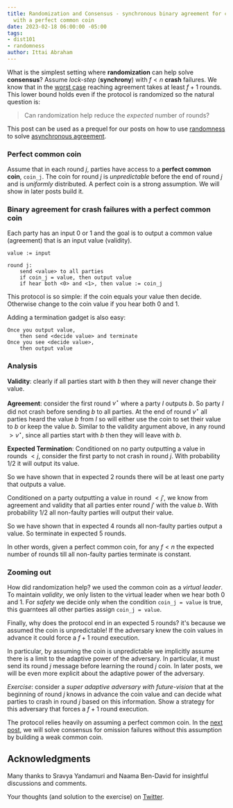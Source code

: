 ```yaml
---
title: Randomization and Consensus - synchronous binary agreement for crash failures
  with a perfect common coin
date: 2023-02-18 06:00:00 -05:00
tags:
- dist101
- randomness
author: Ittai Abraham
---
```


What is the simplest setting where **randomization** can help solve **consensus**? Assume *lock-step* (**synchrony**) with $f<n$ **crash** failures. We know that in the [worst case](https://decentralizedthoughts.github.io/2019-12-15-synchrony-uncommitted-lower-bound/) reaching agreement takes at least $f+1$ rounds. This lower bound holds even if the protocol is randomized so the natural question is:

> Can randomization help reduce the *expected* number of rounds?

This post can be used as a prequel for our posts on how to use [randomness](https://decentralizedthoughts.github.io/2022-03-30-asynchronous-agreement-part-three-a-modern-version-of-ben-ors-protocol/) to solve [asynchronous agreement](https://decentralizedthoughts.github.io/2022-03-30-asynchronous-agreement-part-one-defining-the-problem/).


### Perfect common coin
Assume that in each round $j$, parties have access to a **perfect common coin**, ```coin_j```. The coin for round $j$ is *unpredictable* before the end of round $j$ and is *uniformly* distributed. A perfect coin is a strong assumption. We will show in later posts build it. 

### Binary agreement for crash failures with a perfect common coin

Each party has an input 0 or 1 and the goal is to output a  common value (agreement) that is an input value (validity). 

```
value := input

round j:
    send <value> to all parties
    if coin_j = value, then output value
    if hear both <0> and <1>, then value := coin_j
```

This protocol is so simple: if the coin equals your value then decide. Otherwise change to the coin value if you hear both 0 and 1. 

Adding a termination gadget is also easy:
```
Once you output value,
    then send <decide value> and terminate
Once you see <decide value>, 
    then output value 
```

### Analysis

**Validity**: clearly if all parties start with $b$ then they will never change their value. 

**Agreement**: consider the first round $v^\star$ where a party $I$ outputs $b$. So party $I$ did not crash before sending $b$ to all parties.  At the end of round $v^\star$ all parties heard the value $b$ from $I$ so will either use the coin to set their value to $b$ or keep the value $b$. Similar to the validity argument above,  in any round $> v^\star$, since all parties start with $b$ then they will leave with $b$. 


**Expected Termination**: Conditioned on no party outputting a value in rounds $<j$, consider the first party to not crash in round $j$. With probability $1/2$ it will output its value. 

So we have shown that in expected 2 rounds there will be at least one party that outputs a value.

Conditioned on a party outputting a value in round $<j'$, we know from agreement and validity that all parties enter round $j'$ with the value $b$. With probability $1/2$ all non-faulty parties will output their value. 

So we have shown that in expected 4 rounds all non-faulty parties output a value. So terminate in expected 5 rounds.

In other words, given a perfect common coin, for any $f<n$ the expected number of rounds till all non-faulty parties terminate is constant.


### Zooming out
How did randomization help? we used the common coin as a *virtual leader*. To maintain *validity*, we only listen to the virtual leader when we hear both 0 and 1. For *safety* we decide only when the condition ```coin_j = value``` is true, this guarntees all other parties assign ```coin_j = value```.

Finally, why does the protocol end in an expected 5 rounds? it's because we assumed the coin is unpredictable! If the adversary knew the coin values in advance it could force a $f+1$ round execution.

In particular, by assuming the coin is unpredictable we implicitly assume there is a limit to the adaptive power of the adversary. In particular, it must send its round $j$ message before learning the round $j$ coin. In later posts, we will be even more explicit about the adaptive power of the adversary.


*Exercise*: consider a *super adaptive adversary with future-vision* that at the beginning of round $j$ knows in advance the coin value and can decide what parties to crash in round $j$ based on this information. Show a strategy for this adversary that forces a $f+1$ round execution.

The protocol relies heavily on assuming a perfect common coin. In the [next post](..), we will solve consensus for omission failures without this assumption by building a weak common coin.

## Acknowledgments

Many thanks to Sravya Yandamuri and Naama Ben-David for insightful discussions and comments.


Your thoughts (and solution to the exercise) on [Twitter]().


